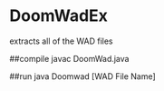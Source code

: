 # DoomWadEx
extracts all of the WAD files

##compile 
javac DoomWad.java

##run
java Doomwad [WAD File Name]


